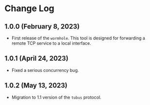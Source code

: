 # Change Log

## 1.0.0 (February 8, 2023)

- First release of the `wormhole`. This tool is designed for forwarding a remote TCP service to a local interface.

## 1.0.1 (April 24, 2023)

- Fixed a serious concurrency bug.

## 1.0.2 (May 13, 2023)

- Migration to 1.1 version of the `tubus` protocol.
